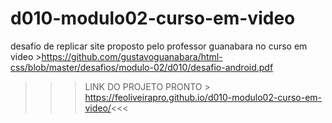 # d010-modulo02-curso-em-video
desafio de replicar site proposto pelo professor guanabara no curso em video >https://github.com/gustavoguanabara/html-css/blob/master/desafios/modulo-02/d010/desafio-android.pdf

>>>LINK DO PROJETO PRONTO > https://feoliveirapro.github.io/d010-modulo02-curso-em-video/<<<

